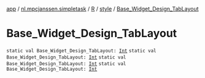 [app](../../../index.md) / [nl.mpcjanssen.simpletask](../../index.md) / [R](../index.md) / [style](index.md) / [Base_Widget_Design_TabLayout](.)

# Base_Widget_Design_TabLayout

`static val Base_Widget_Design_TabLayout: `[`Int`](https://kotlinlang.org/api/latest/jvm/stdlib/kotlin/-int/index.html)
`static val Base_Widget_Design_TabLayout: `[`Int`](https://kotlinlang.org/api/latest/jvm/stdlib/kotlin/-int/index.html)
`static val Base_Widget_Design_TabLayout: `[`Int`](https://kotlinlang.org/api/latest/jvm/stdlib/kotlin/-int/index.html)
`static val Base_Widget_Design_TabLayout: `[`Int`](https://kotlinlang.org/api/latest/jvm/stdlib/kotlin/-int/index.html)